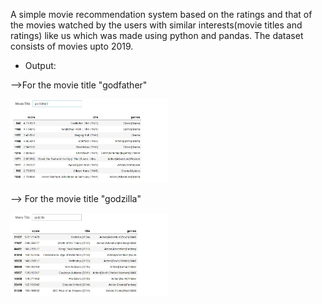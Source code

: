 A simple movie recommendation system based on the ratings and that of the movies watched by the users with similar interests(movie titles and ratings) like us which was made using python and pandas. The dataset consists of movies upto 2019.

- Output:
  
-->For the movie title "godfather"
  
<img src = "./img/godfather sc.jpg" width=50% height= 50%>

--> For the movie title "godzilla"

<img src = "./img/movrec.jpg" width=50% height= 50%>

